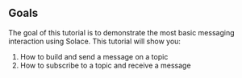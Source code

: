 ## Goals

The goal of this tutorial is to demonstrate the most basic messaging interaction using Solace. This tutorial will show you:

1.  How to build and send a message on a topic
2.  How to subscribe to a topic and receive a message